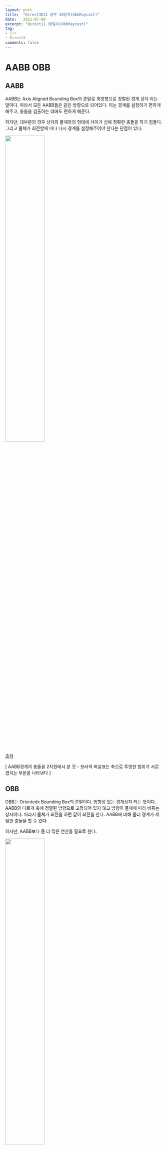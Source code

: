 ```yaml
---
layout: post
title:  "Direct3D11 공부 30일차(ObbRaycast)"
date:   2021-07-08
excerpt: "Direct11 30일차(ObbRaycast)"
tag:
- C++
- DirectX
comments: false
---
```


# AABB OBB

## AABB
AABB는 Axis Aligned Bounding Box의 준말로 축방향으로 정렬된 경계 상자 라는 말이다. 따라서 모든 AABB들은 같은 방향으로 되어있다. 이는 경계를 설정하기 편하게 해주고, 충돌을 검출하는 데에도 편하게 해준다.

하지만, 대부분의 경우 상자와 물체와의 형태에 차이가 심해 정확한 충돌을 하기 힘들다. 그리고 물체가 회전할때 마다 다시 경계를 설정해주어야 한다는 단점이 있다.

<img src = "../assets/img/project/d3dx/day30/AABB.jpg" width="50%">

[출처](https://blog.naver.com/36513535/10024329388)

[ AABB경계의 충돌을 2차원에서 본 것 - 보라색 화살표는 축으로 투영한 범위가 서로 겹치는 부분을 나타낸다 ]

## OBB
OBB는 Orientedx Bounding Box의 준말이다. 방향성 있는 경계상자 라는 뜻이다. AABB와 다르게 축에 정렬된 방향으로 고정되어 있지 않고 방향이 물체에 따라 바뀌는 상자이다. 따라서 물체가 회전을 하면 같이 회전을 한다. AABB에 비해 좀더 경계가 세밀한 충돌을 할 수 있다.

하지만, AABB보다 좀 더 많은 연산을 필요로 한다.


<img src = "../assets/img/project/d3dx/day30/obb_1.png" width="50%">

<img src = "../assets/img/project/d3dx/day30/obb_2.png" width="50%">

<img src = "../assets/img/project/d3dx/day30/obb_3.png" width="50%">


방식은 각 정점에서 방향으로 가는 긴 선을 긋는다. 여기서 각 선이 서로 교차했으면 충돌이 있고 그렇지 않은 경우 충돌이 없는것으로 판단한다.

따라서 이 방법을 이용해 마우스로 클릭한 곳의 오브젝트를 갖고와보자

## Collider
```
bool Collider::Intersection(Ray & ray, float * outDistance)
{
	*outDistance = 0.0f;

	Vector3 dest[8];

	Transform temp;
	temp.World(transform->World());

	if (init != NULL)
		temp.World(init->World() * transform->World());

	Matrix world = temp.World();

	Vector3 minPosition, maxPosition;
	D3DXVec3TransformCoord(&minPosition, &lines[0], &world);
	D3DXVec3TransformCoord(&maxPosition, &lines[7], &world);

	if (fabsf(ray.Direction.x) == 0.0f) ray.Direction.x = 1e-6f;
	if (fabsf(ray.Direction.y) == 0.0f) ray.Direction.y = 1e-6f;
	if (fabsf(ray.Direction.z) == 0.0f) ray.Direction.z = 1e-6f;


	float minValue = 0.0f, maxValue = FLT_MAX;

	//Check X
	if (fabsf(ray.Direction.x) >= 1e-6f)
	{
		float value = 1.0f / ray.Direction.x;
		float minX = (minPosition.x - ray.Position.x) * value;
		float maxX = (maxPosition.x - ray.Position.x) * value;

		if (minX > maxX)
		{
			float temp = minX;
			minX = maxX;
			maxX = temp;
		}

		minValue = max(minX, minValue);
		maxValue = min(maxX, maxValue);

		if (minValue > maxValue)
			return false;
	}
	else if (ray.Position.x < minPosition.x || ray.Position.x > maxPosition.x)
		return false;

	//Check Y
	if (fabsf(ray.Direction.y) >= 1e-6f)
	{
		float value = 1.0f / ray.Direction.y;
		float minY = (minPosition.y - ray.Position.y) * value;
		float maxY = (maxPosition.y - ray.Position.y) * value;

		if (minY > maxY)
		{
			float temp = minY;
			minY = maxY;
			maxY = temp;
		}

		minValue = max(minY, minValue);
		maxValue = min(maxY, maxValue);

		if (minValue > maxValue)
			return false;
	}
	else if (ray.Position.y < minPosition.y || ray.Position.y > maxPosition.y)
		return false;


	//Check Z
	if (fabsf(ray.Direction.z) >= 1e-6f)
	{
		float value = 1.0f / ray.Direction.z;
		float minZ = (minPosition.z - ray.Position.z) * value;
		float maxZ = (maxPosition.z - ray.Position.z) * value;

		if (minZ > maxZ)
		{
			float temp = minZ;
			minZ = maxZ;
			maxZ = temp;
		}

		minValue = max(minZ, minValue);
		maxValue = min(maxZ, maxValue);

		if (minValue > maxValue)
			return false;
	}
	else if (ray.Position.z < minPosition.z || ray.Position.z > maxPosition.z)
		return false;

	*outDistance = minValue;
	return true;
}
```
위에서 말한 개념을 갖고왔다. 0이면 나눌 수 없기 때문에 가장 작은 수로 대체하였다.

## ObbRaycastDemo
```
void ObbRaycastDemo::CheckIntersection()
{
	if (Mouse::Get()->Down(0) == false) { return; }

	Matrix V = Context::Get()->View();
	Matrix P = Context::Get()->Projection();
	Viewport* Vp = Context::Get()->GetViewport();

	Vector3 mouse = Mouse::Get()->GetPosition();


	Matrix world;
	D3DXMatrixIdentity(&world);

	Vector3 n, f;
	mouse.z = 0.0f;
	Vp->Unproject(&n, mouse, world, V, P);

	mouse.z = 1.0f;
	Vp->Unproject(&f, mouse, world, V, P);

	Ray ray;
	ray.Position = n;
	ray.Direction = f - n;

	float distance = 0.0f;
	UINT count = kachujin->GetTransformCount();

	bool check = false;
	for (UINT i = 0; i < count; i++)
	{
		if (colliders[i]->Collider->Intersection(ray, &distance))
		{
			collisionIndex = (int)i;
			check = true;

			break;
		}
	}

	if (check == false)
	{
		collisionIndex = -1;
	}
}
```
클릭한 곳의 오브젝트를 체크해서 갑고온다.


<img src = "../assets/img/project/d3dx/day30/obb.gif" width="50%">